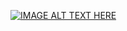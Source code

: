 [![IMAGE ALT TEXT HERE](http://img.youtube.com/vi/bY_j41duY0E/0.jpg)](https://www.youtube.com/watch?v=bY_j41duY0E&feature=youtu.be)

